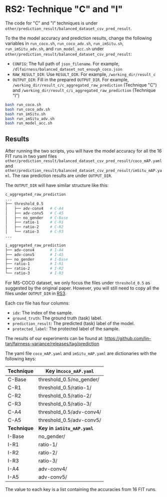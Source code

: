 # RS2: Technique "C" and "I"

The code for "C" and "I" techniques is under `other/prediction_result/balanced_dataset_csv_pred_result`.

To the the model accuracy and prediction results, change the following variables in `run_coco.sh`, `run_coco_adv.sh`, `run_imSitu.sh`, `run_imSitu_adv.sh`, and `run_model_acc.sh` under `other/prediction_result/balanced_dataset_csv_pred_result`:

* `CONFIG`: The full path of `json_filename`. For example, `/dlfairness/balanced_dataset_not_enough_coco.json`
* `RAW_RESULT_DIR`: Use `RESULT_DIR`. For example, `/working_dir/result_c`
* `OUTPUT_DIR`: Fill in the  prepared `OUTPUT_DIR`. For example, `/working_dir/result_c/c_aggregated_raw_prediction` (Technique "C") and `/working_dir/result_c/i_aggregated_raw_prediction` (Technique "I")

```bash
bash run_coco.sh
bash run_coco_adv.sh
bash run_imSitu.sh
bash run_imSitu_adv.sh
bash run_model_acc.sh
```

## Results

After running the two scripts, you will have the model accuracy for all the 16 FIT runs in two yaml files `other/prediction_result/balanced_dataset_csv_pred_result/coco_mAP.yaml` and `other/prediction_result/balanced_dataset_csv_pred_result/imSitu_mAP.yaml`. The raw prediction results are under `OUTPUT_DIR`.

The `OUTPUT_DIR` will have similar structure like this:

```bash
c_aggregated_raw_prediction
...
├── threshold_0.5
│   ├── adv-conv4	# C-A4
│   ├── adv-conv5	# C-A5
│   ├── no_gender	# C-Base
│   ├── ratio-1		# C-R1
│   ├── ratio-2		# C-R2
│   └── ratio-3		# C-R3
...

i_aggregated_raw_prediction
├── adv-conv4		# I-A4
├── adv-conv5		# I-A5
├── no_gender		# I-Base
├── ratio-1			# I-R1
├── ratio-2			# I-R2
└── ratio-3			# I-R3
```

For MS-COCO dataset, we only focus the files under `threshold_0.5` as suggested by the original paper. However, you will still need to copy all the files under `OUTPUT_DIR` in [RS3](#rs3-bias-metric-calculation).

Each csv file has four columns:

* `idx`: The index of the sample.
* `ground_truth`: The ground truth (task) label.
* `prediction_result`: The predicted (task) label of the model.
* `protected_label`: The protected label of the sample.

The results of our experiments can be found at: https://github.com/lin-tan/fairness-variance/releases/tag/prediction



The yaml file `coco_mAP.yaml` and `imSitu_mAP.yaml` are dictionaries with the following keys:

| Technique     | Key in`coco_mAP.yaml`        |
| ------------- | ---------------------------- |
| C-Base        | threshold_0.5/no_gender/     |
| C-R1          | threshold_0.5/ratio-1/       |
| C-R2          | threshold_0.5/ratio-2/       |
| C-R3          | threshold_0.5/ratio-3/       |
| C-A4          | threshold_0.5/adv-conv4/     |
| C-A5          | threshold_0.5/adv-conv5/     |
| **Technique** | **Key in `imSitu_mAP.yaml`** |
| I-Base        | no_gender/                   |
| I-R1          | ratio-1/                     |
| I-R2          | ratio-2/                     |
| I-R3          | ratio-3/                     |
| I-A4          | adv-conv4/                   |
| I-A5          | adv-conv5/                   |

The value to each key is a list containing the accuracies from 16 FIT runs.